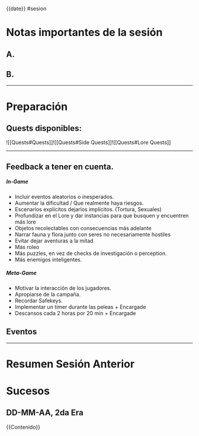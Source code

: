 {{date}}
#sesion 
# Notas importantes de la sesión
## A. 
## B. 
***
# Preparación
## Quests disponibles:
![[Quests#Quests]]![[Quests#Side Quests]]![[Quests#Lore Quests]]
***
## Feedback a tener en cuenta.
##### In-Game
- Incluir eventos aleatorios o inesperados.
- Aumentar la dificultad / Que realmente haya riesgos.
- Escenarios explícitos dejarlos implícitos. (Tortura, Sexuales)
- Profundizar en el Lore y dar instancias para que busquen y encuentren más lore
- Objetos recolectables con consecuencias más adelante
- Narrar fauna y flora junto con seres no necesariamente hostiles
- Evitar dejar aventuras a la mitad
- Más roleo
- Más puzzles, en vez de checks de investigación o perception.
- Más enemigos inteligentes.
##### Meta-Game
- Motivar la interacción de los jugadores.
- Apropiarse de la campaña.
- Recordar Safekeys.
- Implementar un timer durante las peleas + Encargade
- Descansos cada 2 horas por 20 min + Encargade
## Eventos
***
# Resumen Sesión Anterior
# Sucesos
## DD-MM-AA, 2da Era
{{Contenido}}